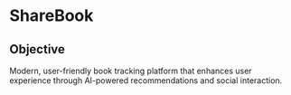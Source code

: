 # ShareBook

## Objective

Modern, user-friendly book tracking platform that enhances user experience through AI-powered recommendations and social interaction.
